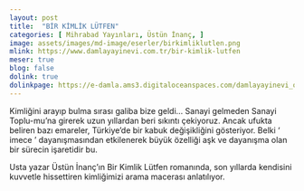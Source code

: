 ```yaml
---
layout: post
title:  "BİR KİMLİK LÜTFEN"
categories: [ Mihrabad Yayınları, Üstün İnanç, ]
image: assets/images/md-image/eserler/birkimliklutlen.png
mlink: https://www.damlayayinevi.com.tr/bir-kimlik-lutfen
meser: true
blog: false
dolink: true
dolinkpage: https://e-damla.ams3.digitaloceanspaces.com/damlayayinevi_ornek_sayfalar/9786058301924/index.html
---
```


Kimliğini arayıp bulma sırası galiba bize geldi… Sanayi gelmeden Sanayi Toplu-mu’na girerek uzun yıllardan beri sıkıntı çekiyoruz. Ancak ufukta beliren bazı emareler, Türkiye’de bir kabuk değişikliğini gösteriyor. Belki ‘ imece ’ dayanışmasından etkilenerek büyük özelliği aşk ve dayanışma olan bir sürecin işaretidir bu.

Usta yazar Üstün İnanç’ın Bir Kimlik Lütfen romanında, son yıllarda kendisini kuvvetle hissettiren kimliğimizi arama macerası anlatılıyor.